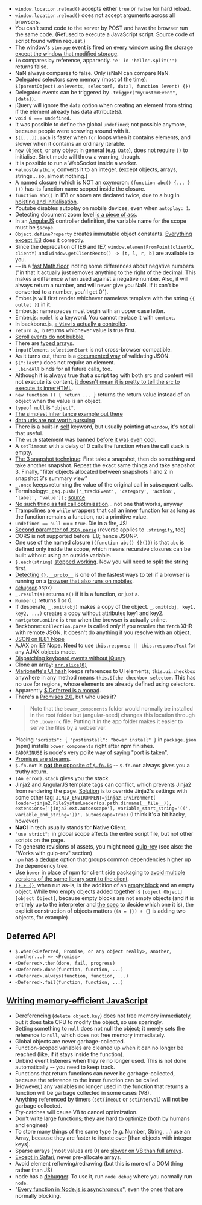 * `window.location.reload()` accepts either `true` or `false` for hard reload.
* `window.location.reload()` does not accept arguments across all browsers.
* You can't send code to the server by POST and have the browser run the same code. (Refused to execute a JavaScript script. Source code of script found within request.)
* The window's `storage` event is fired on [every window using the storage except the window that modified storage][stackoverflow].
* `in` compares by reference, apparently. `'e' in 'hello'.split('')` returns false.
* NaN always compares to false. Only isNaN can compare NaN.
* Delegated selectors save memory (most of the time): `$(parentObject).on(events, selector[, data], function (event) {})`
* Delegated events can be triggered by `.trigger("myCustomEvent", [data])`.
* jQuery will ignore the `data` option when creating an element from string if the element already has data attribute(s).
* `void 0 === undefined`.
* It was possible to define the global `undefined`; not possible anymore, because people were screwing around with it.
* `$([...]).each` is faster when `for` loops when it contains elements, and slower when it contains an ordinary iterable.
* `new Object`, or any object in general (e.g. `Date`), does not require `()` to initialise. Strict mode will throw a warning, though.
* It is possible to run a WebSocket inside a worker.
* `+almostAnything` converts it to an integer. (except objects, arrays, strings... so, almost nothing.)
* A named closure (which is NOT an oxymoron: `(function abc() {... }())` has its function name scoped inside the closure.
* `function abc()` in IE8 or above are declared twice, due to a bug in [hoisting and initialisation][github].
* Youtube disables autoplay on mobile devices, even when `autoplay: 1`.
* Detecting document zoom level [is a piece of ass][stackoverflow 2].
* In an [AngularJS][angularjs] controller definition, the variable name for the scope must be `$scope`.
* `Object.defineProperty` creates immutable object constants. [Everything except IE8][mozilla] does it correctly.
* Since the deprecation of IE6 and IE7, `window.elementFromPoint(clientX, clientY)` and `window.getClientRects() -> [t, l, r, b]` are available to you.
* `~~` is a [fast Math.floor][stackoverflow 3], noting some differences about negative numbers ("in that it actually just removes anything to the right of the decimal. This makes a difference when used against a negative number. Also, it will always return a number, and will never give you NaN. If it can't be converted to a number, you'll get 0").
* Ember.js will first render whichever nameless template with the string `{{ outlet }}` in it.
* Ember.js: namespaces must begin with an upper case letter.
* Ember.js: `model` is a keyword. You cannot replace it with `context`.
* In backbone.js, [a `View` is actually a controller][backbonejs].
* `return a, b` returns whichever value is true first.
* [Scroll events do not bubble.][quirksmode]
* There are [typed arrays][mozilla 2].
* `inputElement.selectionStart` is not cross-browser compatible.
* As it turns out, there is a [documented way][wikipedia] of validating JSON.
* `$(":last")` does not require an element.
* `_.bindAll` binds for all future calls, too.
* Although it is always true that a script tag with both src and content will not execute its content, [it doesn't mean it is pretty to tell the src to execute its innerHTML][ejohn].
* `new function () { return ... }` returns the return value instead of an object when the value is an object.
* `typeof null` is `"object"`.
* [The simplest inheritance example out there][stackoverflow 4]
* [data uris are not worth pursuing][mobify]
* There is a built-in [self][stackoverflow 5] keyword, but usually pointing at `window`, it's not all that useful.
* The `with` statement was banned [before it was even cool][mozilla 3].
* A `setTimeout` with a delay of 0 calls the function when the call stack is empty.
* [The 3 snapshot technique][google]: First take a snapshot, then do something and take another snapshot. Repeat the exact same things and take snapshot 3. Finally, "filter objects allocated between snapshots 1 and 2 in snapshot 3's summary view"
* `_.once` keeps returning the value of the original call in subsequent calls.
* Terminology: `_gaq.push(['_trackEvent', 'category', 'action', 'label', 'value']);` [source][google 2]
* [No such thing as tail call optimization][stackoverflow 6]... not one that works, anyway
* [Trampolines][raganwald] are `while` wrappers that call an inner function for as long as the function remains a function, not a primitive value.
* `undefined == null` === `true`. Die in a fire, JS!
* [Second parameter of `JSON.parse`][stackoverflow 7] (reverse applies to `.stringify`, too)
* CORS is not supported before IE8; hence JSONP.
* One use of the named closure (`(function abc() {}())`) is that `abc` is defined only inside the scope, which means recursive closures can be built without using an outside variable.
* `$.each(string)` [stopped working][stackoverflow 8]. Now you will need to split the string first.
* [Detecting `{}.__proto__`][zurb] is one of the fastest ways to tell if a browser is running on a [browser that also runs on mobiles][stackoverflow 9].
* [`debugger`][microsoft].aspx)
* `_.result(a)` returns `a()` if it is a function, or just `a`.
* `Number()` returns 1 or 0.
* If desperate, `_.omit(obj)` makes a copy of the object. `_.omit(obj, key1, key2, ...)` creates a copy without attributes key1 and key2.
* `navigator.onLine` is `true` when the browser is actually online.
* Backbone: `Collection.parse` is called *only* if you resolve the `fetch` XHR with remote JSON. It doesn't do anything if you resolve with an object.
* [JSON on IE8? Nope][stackoverflow 10]
* AJAX on IE? Nope. Need to use `this.response || this.responseText` for any AJAX objects made.
* [Dispatching keyboard events without jQuery][stackoverflow 11]
* Clone an array: [`arr.slice(0)`][stackoverflow 12]
* [Marionette's UI hash][github 2] keeps references to UI elements; `this.ui.checkbox` anywhere in any method means `this.$(the checkbox selector`. This has no use for regions, whose elements are already defined using selectors.
* Apparently [$.Deferred is a monad][voisen].
* There's a [Promises 2.0][msdn], but who uses it?
* >Note that the `bower_components` folder would normally be installed in the root folder but (angular-seed) changes this location through the `.bowerrc` file. Putting it in the app folder makes it easier to serve the files by a webserver.
* Placing `"scripts": { "postinstall": "bower install" }` in `package.json` (npm) installs `bower_components` right after npm finishes.
* `EADDRINUSE` is node's very polite way of saying "port is taken".
* [Promises are streams][github 3].
* `$.fn.not` is [**not** the opposite of `$.fn.is`][ajpiano] -- `$.fn.not` always gives you a truthy return.
* `(An error).stack` gives you the stack.
* Jinja2 and AngularJS template tags can conflict, which prevents Jinja2 from rendering the page. [Solution][blogspot] is to override Jinja2's settings with some other tag: `JINJA_ENVIRONMENT=jinja2.Environment( loader=jinja2.FileSystemLoader(os.path.dirname(__file__)), extensions=['jinja2.ext.autoescape'], variable_start_string='((', variable_end_string='))', autoescape=True)` (I think it's a bit hacky, however)
* **NaCl** in tech usually stands for **Na**tive **Cl**ient.
* `"use strict";` in global scope affects the entire script file, but not other scripts on the page.
* To generate revisions of assets, you might need [gulp-rev][npmjs] (see also: the "Works with gulp-rev" section)
* `npm` has a [dedupe](https://www.npmjs.org/doc/cli/npm-dedupe.html) option that groups common dependencies higher up the dependency tree.
* Use `bower` in place of npm for client side packaging to [avoid multiple versions of the same library sent to the client](http://stackoverflow.com/a/18652918).
* [`{} + {}`](http://stackoverflow.com/a/9033306/1558430), when run as-is, is the addition of an [empty block](https://developer.mozilla.org/en-US/docs/Web/JavaScript/Reference/Statements/block) and an empty object. While two empty objects added together is `[object Object][object Object]`, because empty blocks are not empty objects (and it is entirely up to the interpreter and [the spec](http://www.ecma-international.org/ecma-262/5.1/#sec-12.1) to decide which one it is), the explicit construction of objects matters (`(a = {}) + {}` is adding two objects, for example)

## Deferred API

* `$.when(<Deferred, Promise, or any object really>, another, another...) => <Promise>`
* `<Deferred>.then(done, fail, progress)`
* `<Deferred>.done(function, function, ...)`
* `<Deferred>.always(function, function, ...)`
* `<Deferred>.fail(function, function, ...)`

## [Writing memory-efficient JavaScript][smashingmagazine]

* Dereferencing (`delete object.key`) does not free memory immediately, but it does take CPU to modify the object, so use sparingly.
* Setting something to `null` does not null the object; it merely sets the reference to `null`, which does not free memory immediately.
* Global objects are never garbage-collected.
* Function-scoped variables are cleaned up when it can no longer be reached (like, if it stays inside the function).
* Unbind event listeners when they're no longer used. This is not done automatically -- you need to keep track.
* Functions that return functions can never be garbage-collected, because the reference to the inner function can be called.
* (However,) any variables no longer used in the function that returns a function will be garbage collected in some cases (V8).
* Anything referenced by timers (`setTimeout` or `setInterval`) will not be garbage collected.
* Try-catches will cause V8 to cancel optimization.
* Don't write large functions; they are hard to optimize (both by humans and engines)
* To store many things of the same type (e.g. Number, String, ...) use an Array, because they are faster to iterate over [than objects with integer keys].
* Sparse arrays (most values are 0) are [slower on V8 than full arrays][jsperf].
* [Except in Safari][jsperf 2], never pre-allocate arrays.
* Avoid element reflowing/redrawing (but this is more of a DOM thing rather than JS)
* node has a [debugger](http://nodejs.org/api/debugger.html). To use it, run `node debug` where you normally run `node`.
* "[Every function in Node.js is asynchronous](http://code.tutsplus.com/tutorials/node-js-for-beginners--net-26314)", even the ones that are normally blocking.

[ajpiano]: http://ajpiano.com/the-opposite-of-jquerys-is-method-is-not-not-it-is-is/
[angularjs]: http://angularjs.org/
[backbonejs]: http://backbonejs.org/#FAQ-mvc
[blogspot]: http://zhangyelei.blogspot.ca/2013/10/variable-placeholder-conflict-between.html
[ejohn]: http://ejohn.org/blog/degrading-script-tags/
[github]: http://kangax.github.io/nfe/
[github 2]: https://github.com/marionettejs/backbone.marionette/blob/master/docs/marionette.itemview.md#organizing-ui-elements
[github 3]: https://gist.github.com/staltz/868e7e9bc2a7b8c1f754#request-and-response
[google]: https://docs.google.com/a/willetinc.com/presentation/d/1wUVmf78gG-ra5aOxvTfYdiLkdGaR9OhXRnOlIcEmu2s/pub?start=false&loop=false&delayms=3000#slide=id.g31ec7af_0_58
[google 2]: https://developers.google.com/analytics/devguides/collection/gajs/eventTrackerGuide#Anatomy
[jsperf]: http://jsperf.com/sparse-arrays-vs-full-arrays
[jsperf 2]: http://jsperf.com/pre-allocated-arrays
[microsoft]: http://msdn.microsoft.com/en-us/library/ie/0bwt76sk\(v=vs.94\
[mobify]: http://www.mobify.com/blog/css-sprites-vs-data-uris-which-is-faster-on-mobile/
[mozilla]: https://developer.mozilla.org/en-US/docs/Web/JavaScript/Reference/Global_Objects/Object/defineProperty?redirectlocale=en-US&redirectslug=JavaScript%2FReference%2FGlobal_Objects%2FObject%2FdefineProperty
[mozilla 2]: https://developer.mozilla.org/en-US/docs/Web/JavaScript/Typed_arrays/Int32Array
[mozilla 3]: https://developer.mozilla.org/en-US/docs/Web/JavaScript/Reference/Statements/with
[msdn]: http://blogs.msdn.com/b/rbuckton/archive/2011/08/15/promise-js-2-0-promise-framework-for-javascript.aspx
[npmjs]: https://www.npmjs.org/package/gulp-rev
[quirksmode]: http://www.quirksmode.org/dom/events/scroll.html
[raganwald]: http://raganwald.com/2013/03/28/trampolines-in-javascript.html
[smashingmagazine]: http://www.smashingmagazine.com/2012/11/05/writing-fast-memory-efficient-javascript/
[stackoverflow]: http://stackoverflow.com/a/4689033
[stackoverflow 10]: http://stackoverflow.com/a/4715399/1558430
[stackoverflow 11]: http://stackoverflow.com/a/5920206/1558430
[stackoverflow 12]: http://stackoverflow.com/questions/5024085/whats-the-point-of-slice0-here
[stackoverflow 2]: http://stackoverflow.com/questions/1713771/how-to-detect-page-zoom-level-in-all-modern-browsers
[stackoverflow 3]: http://stackoverflow.com/a/5971668/1558430
[stackoverflow 4]: http://stackoverflow.com/a/1204386/1558430
[stackoverflow 5]: http://stackoverflow.com/questions/3309516/when-to-use-self-in-javascript
[stackoverflow 6]: http://stackoverflow.com/questions/3660577/are-any-javascript-engines-tail-call-optimized
[stackoverflow 7]: http://stackoverflow.com/questions/19281820/deserialization-of-partially-flattened-json/19281911?noredirect=1#19281911
[stackoverflow 8]: http://stackoverflow.com/questions/20075938/jquery-each-to-iterate-over-a-string-in-newer-versions
[stackoverflow 9]: http://stackoverflow.com/a/3082878/1558430
[voisen]: http://sean.voisen.org/blog/2013/10/intro-monads-maybe/
[wikipedia]: http://en.wikipedia.org/wiki/JSON#JavaScript_eval.28.29
[zurb]: http://foundation.zurb.com/docs/upgrading.html
